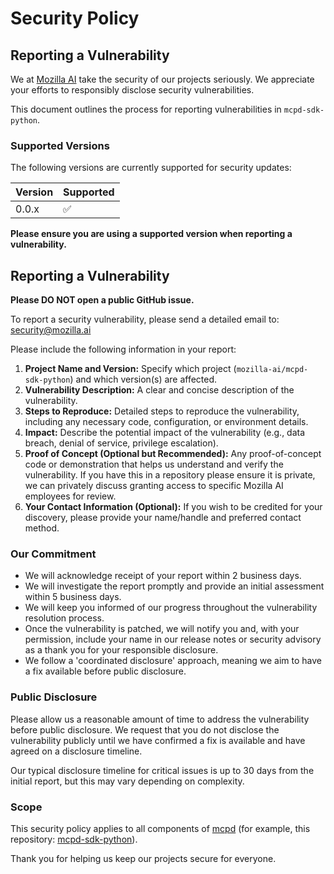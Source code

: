 # Security Policy

## Reporting a Vulnerability

We at [Mozilla AI](https://www.mozilla.ai/) take the security of our projects seriously. We appreciate your efforts to responsibly disclose security vulnerabilities.

This document outlines the process for reporting vulnerabilities in `mcpd-sdk-python`.

### Supported Versions

The following versions are currently supported for security updates:

| Version | Supported          |
| ------- | ------------------ |
| 0.0.x   | :white_check_mark: |

**Please ensure you are using a supported version when reporting a vulnerability.**

## Reporting a Vulnerability

**Please DO NOT open a public GitHub issue.**

To report a security vulnerability, please send a detailed email to: [security@mozilla.ai](mailto:security@mozilla.ai)

Please include the following information in your report:

1.  **Project Name and Version:** Specify which project (`mozilla-ai/mcpd-sdk-python`) and which version(s) are affected.
2.  **Vulnerability Description:** A clear and concise description of the vulnerability.
3.  **Steps to Reproduce:** Detailed steps to reproduce the vulnerability, including any necessary code, configuration, or environment details.
4.  **Impact:** Describe the potential impact of the vulnerability (e.g., data breach, denial of service, privilege escalation).
5.  **Proof of Concept (Optional but Recommended):** Any proof-of-concept code or demonstration that helps us understand and verify the vulnerability. If you have this in a repository please ensure it is private, we can privately discuss granting access to specific Mozilla AI employees for review.
6.  **Your Contact Information (Optional):** If you wish to be credited for your discovery, please provide your name/handle and preferred contact method.

### Our Commitment

- We will acknowledge receipt of your report within 2 business days.
- We will investigate the report promptly and provide an initial assessment within 5 business days.
- We will keep you informed of our progress throughout the vulnerability resolution process.
- Once the vulnerability is patched, we will notify you and, with your permission, include your name in our release notes or security advisory as a thank you for your responsible disclosure.
- We follow a 'coordinated disclosure' approach, meaning we aim to have a fix available before public disclosure.

### Public Disclosure

Please allow us a reasonable amount of time to address the vulnerability before public disclosure. We request that you do not disclose the vulnerability publicly until we have confirmed a fix is available and have agreed on a disclosure timeline.

Our typical disclosure timeline for critical issues is up to 30 days from the initial report, but this may vary depending on complexity.

### Scope

This security policy applies to all components of [mcpd](https://github.com/mozilla-ai/mcpd) (for example, this repository: [mcpd-sdk-python](https://github.com/mozilla-ai/mcpd-sdk-python)).

Thank you for helping us keep our projects secure for everyone.
